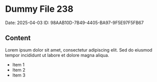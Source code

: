 # Dummy File 238

Date: 2025-04-03
ID: 98AAB10D-7B49-4405-BA97-9F5E97F5FB67

## Content

Lorem ipsum dolor sit amet, consectetur adipiscing elit.
Sed do eiusmod tempor incididunt ut labore et dolore magna aliqua.

* Item 1
* Item 2
* Item 3

